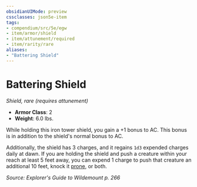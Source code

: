 ```yaml
---
obsidianUIMode: preview
cssclasses: json5e-item
tags:
- compendium/src/5e/egw
- item/armor/shield
- item/attunement/required
- item/rarity/rare
aliases: 
- "Battering Shield"
---
```

# Battering Shield
*Shield, rare (requires attunement)*  

- **Armor Class**: 2
- **Weight**: 6.0 lbs.

While holding this iron tower shield, you gain a +1 bonus to AC. This bonus is in addition to the shield's normal bonus to AC.

Additionally, the shield has 3 charges, and it regains `1d3` expended charges daily at dawn. If you are holding the shield and push a creature within your reach at least 5 feet away, you can expend 1 charge to push that creature an additional 10 feet, knock it [prone](/compendium/rules/conditions.md#prone), or both.

*Source: Explorer's Guide to Wildemount p. 266*